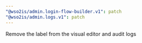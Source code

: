 ```yaml
---
"@wso2is/admin.login-flow-builder.v1": patch
"@wso2is/admin.logs.v1": patch
---
```


Remove the label from the visual editor and audit logs
